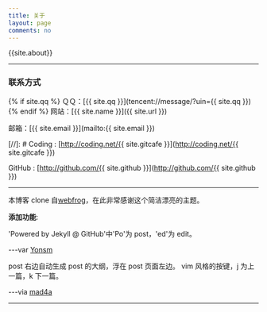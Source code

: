```yaml
---
title: 关于
layout: page
comments: no
---
```


{{site.about}}

---

### 联系方式

{% if site.qq %}
ＱＱ：[{{ site.qq }}](tencent://message/?uin={{ site.qq }})
{% endif %}
网站：[{{ site.name }}]({{ site.url }})

邮箱：[{{ site.email }}](mailto:{{ site.email }})

[//]: # Coding : [http://coding.net/{{ site.gitcafe }}](<http://coding.net/{{> site.gitcafe }})

GitHub : [http://github.com/{{ site.github }}](<http://github.com/{{> site.github }})

---

本博客 clone 自[webfrog](https://github.com/webfrogs/webfrogs.github.com)，在此非常感谢这个简洁漂亮的主题。

**添加功能**:

'Powered by Jekyll @ GitHub'中'Po'为 post，'ed'为 edit。

---var [Yonsm](http://yonsm.net/)

post 右边自动生成 post 的大纲，浮在 post 页面左边。
vim 风格的按键，j 为上一篇，k 下一篇。  

---via [mad4a](http://mad4a.me/)

---
